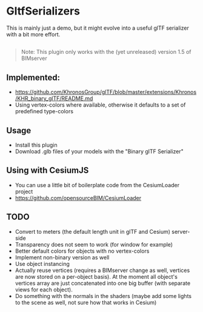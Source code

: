 # GltfSerializers

This is mainly just a demo, but it might evolve into a useful glTF serializer with a bit more effort.

##

> Note: This plugin only works with the (yet unreleased) version 1.5 of BIMserver

## Implemented:
- https://github.com/KhronosGroup/glTF/blob/master/extensions/Khronos/KHR_binary_glTF/README.md
- Using vertex-colors where available, otherwise it defaults to a set of predefined type-colors

## Usage
- Install this plugin
- Download .glb files of your models with the "Binary glTF Serializer"

## Using with CesiumJS
- You can use a little bit of boilerplate code from the CesiumLoader project
- https://github.com/opensourceBIM/CesiumLoader

## TODO

- Convert to meters (the default length unit in glTF and Cesium) server-side
- Transparency does not seem to work (for window for example)
- Better default colors for objects with no vertex-colors
- Implement non-binary version as well
- Use object instancing
- Actually reuse vertices (requires a BIMserver change as well, vertices are now stored on a per-object basis). At the moment all object's vertices array are just concatenated into one big buffer (with separate views for each object).
- Do something with the normals in the shaders (maybe add some lights to the scene as well, not sure how that works in Cesium)
